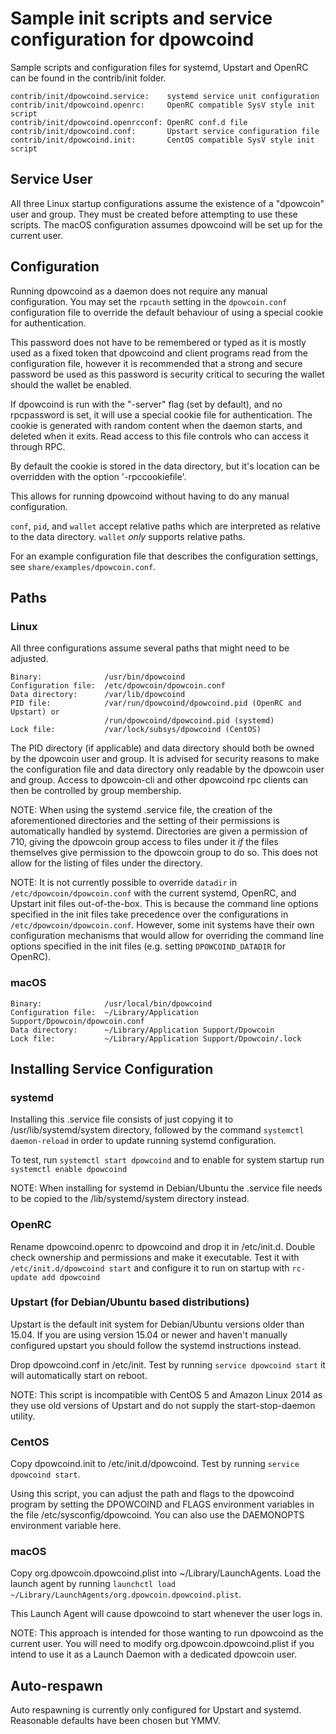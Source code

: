 Sample init scripts and service configuration for dpowcoind
==========================================================

Sample scripts and configuration files for systemd, Upstart and OpenRC
can be found in the contrib/init folder.

    contrib/init/dpowcoind.service:    systemd service unit configuration
    contrib/init/dpowcoind.openrc:     OpenRC compatible SysV style init script
    contrib/init/dpowcoind.openrcconf: OpenRC conf.d file
    contrib/init/dpowcoind.conf:       Upstart service configuration file
    contrib/init/dpowcoind.init:       CentOS compatible SysV style init script

Service User
---------------------------------

All three Linux startup configurations assume the existence of a "dpowcoin" user
and group.  They must be created before attempting to use these scripts.
The macOS configuration assumes dpowcoind will be set up for the current user.

Configuration
---------------------------------

Running dpowcoind as a daemon does not require any manual configuration. You may
set the `rpcauth` setting in the `dpowcoin.conf` configuration file to override
the default behaviour of using a special cookie for authentication.

This password does not have to be remembered or typed as it is mostly used
as a fixed token that dpowcoind and client programs read from the configuration
file, however it is recommended that a strong and secure password be used
as this password is security critical to securing the wallet should the
wallet be enabled.

If dpowcoind is run with the "-server" flag (set by default), and no rpcpassword is set,
it will use a special cookie file for authentication. The cookie is generated with random
content when the daemon starts, and deleted when it exits. Read access to this file
controls who can access it through RPC.

By default the cookie is stored in the data directory, but it's location can be overridden
with the option '-rpccookiefile'.

This allows for running dpowcoind without having to do any manual configuration.

`conf`, `pid`, and `wallet` accept relative paths which are interpreted as
relative to the data directory. `wallet` *only* supports relative paths.

For an example configuration file that describes the configuration settings,
see `share/examples/dpowcoin.conf`.

Paths
---------------------------------

### Linux

All three configurations assume several paths that might need to be adjusted.

    Binary:              /usr/bin/dpowcoind
    Configuration file:  /etc/dpowcoin/dpowcoin.conf
    Data directory:      /var/lib/dpowcoind
    PID file:            /var/run/dpowcoind/dpowcoind.pid (OpenRC and Upstart) or
                         /run/dpowcoind/dpowcoind.pid (systemd)
    Lock file:           /var/lock/subsys/dpowcoind (CentOS)

The PID directory (if applicable) and data directory should both be owned by the
dpowcoin user and group. It is advised for security reasons to make the
configuration file and data directory only readable by the dpowcoin user and
group. Access to dpowcoin-cli and other dpowcoind rpc clients can then be
controlled by group membership.

NOTE: When using the systemd .service file, the creation of the aforementioned
directories and the setting of their permissions is automatically handled by
systemd. Directories are given a permission of 710, giving the dpowcoin group
access to files under it _if_ the files themselves give permission to the
dpowcoin group to do so. This does not allow
for the listing of files under the directory.

NOTE: It is not currently possible to override `datadir` in
`/etc/dpowcoin/dpowcoin.conf` with the current systemd, OpenRC, and Upstart init
files out-of-the-box. This is because the command line options specified in the
init files take precedence over the configurations in
`/etc/dpowcoin/dpowcoin.conf`. However, some init systems have their own
configuration mechanisms that would allow for overriding the command line
options specified in the init files (e.g. setting `DPOWCOIND_DATADIR` for
OpenRC).

### macOS

    Binary:              /usr/local/bin/dpowcoind
    Configuration file:  ~/Library/Application Support/Dpowcoin/dpowcoin.conf
    Data directory:      ~/Library/Application Support/Dpowcoin
    Lock file:           ~/Library/Application Support/Dpowcoin/.lock

Installing Service Configuration
-----------------------------------

### systemd

Installing this .service file consists of just copying it to
/usr/lib/systemd/system directory, followed by the command
`systemctl daemon-reload` in order to update running systemd configuration.

To test, run `systemctl start dpowcoind` and to enable for system startup run
`systemctl enable dpowcoind`

NOTE: When installing for systemd in Debian/Ubuntu the .service file needs to be copied to the /lib/systemd/system directory instead.

### OpenRC

Rename dpowcoind.openrc to dpowcoind and drop it in /etc/init.d.  Double
check ownership and permissions and make it executable.  Test it with
`/etc/init.d/dpowcoind start` and configure it to run on startup with
`rc-update add dpowcoind`

### Upstart (for Debian/Ubuntu based distributions)

Upstart is the default init system for Debian/Ubuntu versions older than 15.04. If you are using version 15.04 or newer and haven't manually configured upstart you should follow the systemd instructions instead.

Drop dpowcoind.conf in /etc/init.  Test by running `service dpowcoind start`
it will automatically start on reboot.

NOTE: This script is incompatible with CentOS 5 and Amazon Linux 2014 as they
use old versions of Upstart and do not supply the start-stop-daemon utility.

### CentOS

Copy dpowcoind.init to /etc/init.d/dpowcoind. Test by running `service dpowcoind start`.

Using this script, you can adjust the path and flags to the dpowcoind program by
setting the DPOWCOIND and FLAGS environment variables in the file
/etc/sysconfig/dpowcoind. You can also use the DAEMONOPTS environment variable here.

### macOS

Copy org.dpowcoin.dpowcoind.plist into ~/Library/LaunchAgents. Load the launch agent by
running `launchctl load ~/Library/LaunchAgents/org.dpowcoin.dpowcoind.plist`.

This Launch Agent will cause dpowcoind to start whenever the user logs in.

NOTE: This approach is intended for those wanting to run dpowcoind as the current user.
You will need to modify org.dpowcoin.dpowcoind.plist if you intend to use it as a
Launch Daemon with a dedicated dpowcoin user.

Auto-respawn
-----------------------------------

Auto respawning is currently only configured for Upstart and systemd.
Reasonable defaults have been chosen but YMMV.
